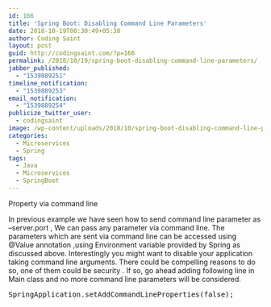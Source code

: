 ```yaml
---
id: 166
title: 'Spring Boot: Disabling Command Line Parameters'
date: 2018-10-19T00:30:49+05:30
author: Coding Saint
layout: post
guid: http://codingsaint.com/?p=166
permalink: /2018/10/19/spring-boot-disabling-command-line-parameters/
jabber_published:
  - "1539889251"
timeline_notification:
  - "1539889253"
email_notification:
  - "1539889254"
publicize_twitter_user:
  - codingsaint
image: /wp-content/uploads/2018/10/spring-boot-disabling-command-line-parameters.png
categories:
  - Microservices
  - Spring
tags:
  - Java
  - Microservices
  - SpringBoot
---
```

Property via command line

In previous example we have seen how to send command line parameter as &#8211;server.port , We can pass any parameter via command line. The parameters which are sent via command line can be accessed using @Value annotation ,using Environment variable provided by Spring as discussed above. Interestingly you might want to disable your application taking command line arguments. There could be compelling reasons to do so, one of them could be security . If so, go ahead adding following line in Main class and no more command line parameters will be considered.

<pre class="brush: java; title: ; notranslate" title="">SpringApplication.setAddCommandLineProperties(false);
</pre>